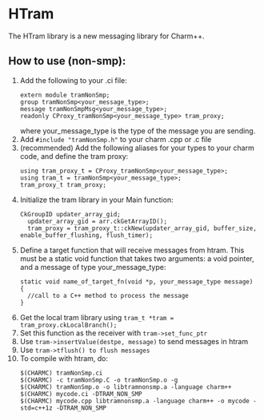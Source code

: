 # HTram

The HTram library is a new messaging library for Charm++.

## How to use (non-smp):

1. Add the following to your .ci file:
   ```
   extern module tramNonSmp;
   group tramNonSmp<your_message_type>;
   message tramNonSmpMsg<your_message_type>;
   readonly CProxy_tramNonSmp<your_message_type> tram_proxy;
   ```
   where your_message_type is the type of the message you are sending.
2. Add ` #include "tramNonSmp.h" ` to your charm .cpp or .c file
3. (recommended) Add the following aliases for your types to your charm code, and define the tram proxy:
   ```
   using tram_proxy_t = CProxy_tramNonSmp<your_message_type>;
   using tram_t = tramNonSmp<your_message_type>;
   tram_proxy_t tram_proxy;
   ```
4. Initialize the tram library in your Main function:
   ```
   CkGroupID updater_array_gid;
	 updater_array_gid = arr.ckGetArrayID();
	 tram_proxy = tram_proxy_t::ckNew(updater_array_gid, buffer_size, enable_buffer_flushing, flush_timer);
   ```
5. Define a target function that will receive messages from htram.
   This must be a static void function that takes two arguments: a void pointer,
   and a message of type your_message_type:
   ```
   static void name_of_target_fn(void *p, your_message_type message)
   {
     //call to a C++ method to process the message
   }
   ```
6. Get the local tram library using `tram_t *tram = tram_proxy.ckLocalBranch();`
7. Set this function as the receiver with `tram->set_func_ptr`
9. Use `tram->insertValue(destpe, message)` to send messages in htram
8. Use `tram->tflush() to flush messages`
9. To compile with htram, do:
   ```
   $(CHARMC) tramNonSmp.ci
   $(CHARMC) -c tramNonSmp.C -o tramNonSmp.o -g
   $(CHARMC) tramNonSmp.o -o libtramnonsmp.a -language charm++
   $(CHARMC) mycode.ci -DTRAM_NON_SMP
   $(CHARMC) mycode.cpp libtramnonsmp.a -language charm++ -o mycode -std=c++1z -DTRAM_NON_SMP
   ```
